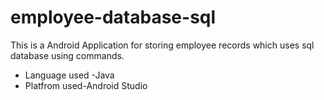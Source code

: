 # employee-database-sql
This is a Android Application for storing employee records which uses sql database using commands.
* Language used -Java
* Platfrom used-Android Studio
